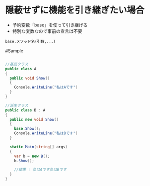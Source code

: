 # 隠蔽せずに機能を引き継ぎたい場合
- 予約変数「base」を使って引き継げる
- 特別な変数なので事前の宣言は不要
```
base.メソッド名(引数,...)
```

#Sample

```c#

//基底クラス
public class A
{
  public void Show()
  {
    Console.WriteLine("私はAです")
  }
}

//派生クラス
public class B : A
{
  public new void Show()
  {
    base.Show();
    Console.WriteLine("私はBです")
  }

  static Main(string[] args)
  {
    var b = new B();
    b.Show();

    //結果 : 私はAです私はBです
  }
}
```